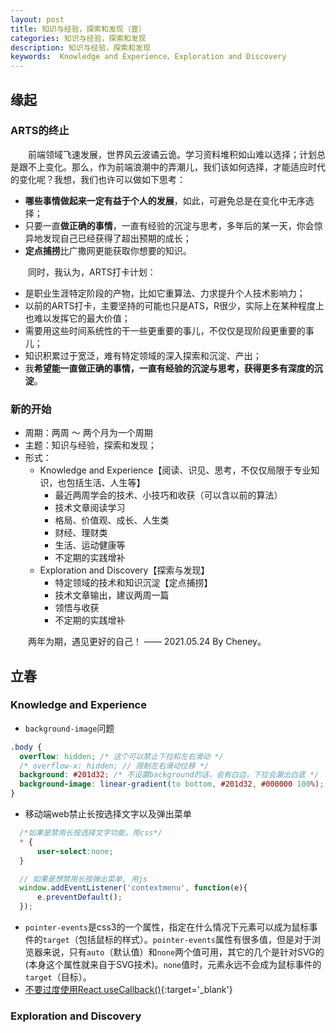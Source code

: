 ```yaml
---
layout: post
title: 知识与经验，探索和发现（壹）
categories: 知识与经验，探索和发现
description: 知识与经验，探索和发现
keywords:  Knowledge and Experience、Exploration and Discovery
---
```


<!-- 二十四个节气:立春、雨水、惊蛰、春分、清明、谷雨、立夏、小满、芒种、夏至、小暑、大暑、立秋、处暑、白露、秋分、寒露、霜降、立冬、小雪、大雪、冬至、小寒、大寒。 -->

## 缘起

### ARTS的终止

&emsp;&emsp;前端领域飞速发展，世界风云波谲云诡。学习资料堆积如山难以选择；计划总是跟不上变化。那么，作为前端浪潮中的弄潮儿，我们该如何选择，才能适应时代的变化呢？我想，我们也许可以做如下思考：
  - **哪些事情做起来一定有益于个人的发展**，如此，可避免总是在变化中无序选择；
  - 只要一直**做正确的事情**，一直有经验的沉淀与思考，多年后的某一天，你会惊异地发现自己已经获得了超出预期的成长；
  - **定点捕捞**比广撒网更能获取你想要的知识。

&emsp;&emsp;同时，我认为，ARTS打卡计划：

  - 是职业生涯特定阶段的产物，比如它重算法、力求提升个人技术影响力；
  - 以前的ARTS打卡，主要坚持的可能也只是ATS，R很少，实际上在某种程度上也难以发挥它的最大价值；
  - 需要用这些时间系统性的干一些更重要的事儿，不仅仅是现阶段更重要的事儿；
  - 知识积累过于宽泛，难有特定领域的深入探索和沉淀、产出；
  - 我**希望能一直做正确的事情，一直有经验的沉淀与思考，获得更多有深度的沉淀**。

### 新的开始

- 周期：两周 ～ 两个月为一个周期
- 主题：知识与经验，探索和发现；
- 形式：
  - Knowledge and Experience【阅读、识见、思考，不仅仅局限于专业知识，也包括生活、人生等】
    - 最近两周学会的技术、小技巧和收获（可以含以前的算法）
    - 技术文章阅读学习
    - 格局、价值观、成长、人生类
    - 财经、理财类
    - 生活、运动健康等
    - 不定期的实践增补
  - Exploration and Discovery【探索与发现】
    - 特定领域的技术和知识沉淀【定点捕捞】
    - 技术文章输出，建议两周一篇
    - 领悟与收获
    - 不定期的实践增补

&emsp;&emsp;两年为期，遇见更好的自己！ —— 2021.05.24 By Cheney。

## 立春

### Knowledge and Experience

- `background-image`问题

```css
.body {
  overflow: hidden; /* 这个可以禁止下拉和左右滑动 */
  /* overflow-x: hidden; // 限制左右滑动位移 */
  background: #201d32; /* 不设置background的话，会有白边，下拉会漏出白底 */
  background-image: linear-gradient(to bottom, #201d32, #000000 100%);
}
```

- 移动端web禁止长按选择文字以及弹出菜单

```css
  /*如果是禁用长按选择文字功能，用css*/ 
  * { 
      user-select:none; 
  }
```

```js
  // 如果是想禁用长按弹出菜单, 用js 
  window.addEventListener('contextmenu', function(e){ 
      e.preventDefault(); 
  });
```

- `pointer-events`是css3的一个属性，指定在什么情况下元素可以成为鼠标事件的`target`（包括鼠标的样式）。`pointer-events`属性有很多值，但是对于浏览器来说，只有`auto`（默认值）和`none`两个值可用，其它的几个是针对SVG的(本身这个属性就来自于SVG技术)。`none`值时，元素永远不会成为鼠标事件的`target`（目标）。
- [不要过度使用React.useCallback()](https://segmentfault.com/a/1190000022651514){:target='_blank'}

### Exploration and Discovery
